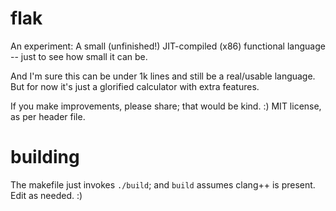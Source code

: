 # flak

An experiment: A small (unfinished!) JIT-compiled (x86) functional language -- just to see how small it can be.

And I'm sure this can be under 1k lines and still be a real/usable language. But for now it's just a glorified calculator with extra features. 

If you make improvements, please share; that would be kind. :) MIT license, as per header file.

# building

The makefile just invokes `./build`; and `build` assumes clang++ is present. Edit as needed. :)
